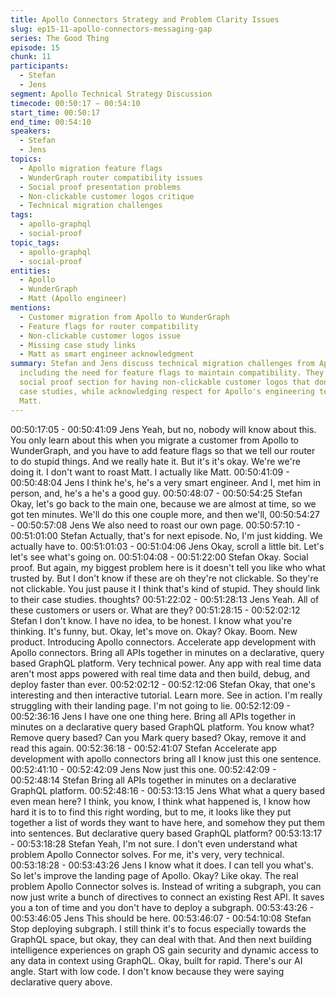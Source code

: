 ```yaml
---
title: Apollo Connectors Strategy and Problem Clarity Issues
slug: ep15-11-apollo-connectors-messaging-gap
series: The Good Thing
episode: 15
chunk: 11
participants:
  - Stefan
  - Jens
segment: Apollo Technical Strategy Discussion
timecode: 00:50:17 – 00:54:10
start_time: 00:50:17
end_time: 00:54:10
speakers:
  - Stefan
  - Jens
topics:
  - Apollo migration feature flags
  - WunderGraph router compatibility issues
  - Social proof presentation problems
  - Non-clickable customer logos critique
  - Technical migration challenges
tags:
  - apollo-graphql
  - social-proof
topic_tags:
  - apollo-graphql
  - social-proof
entities:
  - Apollo
  - WunderGraph
  - Matt (Apollo engineer)
mentions:
  - Customer migration from Apollo to WunderGraph
  - Feature flags for router compatibility
  - Non-clickable customer logos issue
  - Missing case study links
  - Matt as smart engineer acknowledgment
summary: Stefan and Jens discuss technical migration challenges from Apollo to WunderGraph,
  including the need for feature flags to maintain compatibility. They critique Apollo's
  social proof section for having non-clickable customer logos that don't link to
  case studies, while acknowledging respect for Apollo's engineering team, particularly
  Matt.
---
```


00:50:17:05 - 00:50:41:09
Jens
Yeah, but no, nobody will know about this. You only learn about this when you migrate a
customer from Apollo to WunderGraph, and you have to add feature flags so that we tell our
router to do stupid things. And we really hate it. But it's it's okay. We're we're doing it. I don't
want to roast Matt. I actually like Matt.
00:50:41:09 - 00:50:48:04
Jens
I think he's, he's a very smart engineer. And I, met him in person, and, he's a he's a good guy.
00:50:48:07 - 00:50:54:25
Stefan
Okay, let's go back to the main one, because we are almost at time, so we got ten minutes.
We'll do this one couple more, and then we'll,
00:50:54:27 - 00:50:57:08
Jens
We also need to roast our own page.
00:50:57:10 - 00:51:01:00
Stefan
Actually, that's for next episode. No, I'm just kidding. We actually have to.
00:51:01:03 - 00:51:04:06
Jens
Okay, scroll a little bit. Let's let's see what's going on.
00:51:04:08 - 00:51:22:00
Stefan
Okay. Social proof. But again, my biggest problem here is it doesn't tell you like who what
trusted by. But I don't know if these are oh they're not clickable. So they're not clickable. You just
pause it I think that's kind of stupid. They should link to their case studies. thoughts?
00:51:22:02 - 00:51:28:13
Jens
Yeah. All of these customers or users or. What are they?
00:51:28:15 - 00:52:02:12
Stefan
I don't know. I have no idea, to be honest. I know what you're thinking. It's funny, but. Okay, let's
move on. Okay? Okay. Boom. New product. Introducing Apollo connectors. Accelerate app
development with Apollo connectors. Bring all APIs together in minutes on a declarative, query
based GraphQL platform. Very technical power. Any app with real time data aren't most apps
powered with real time data and then build, debug, and deploy faster than ever.
00:52:02:12 - 00:52:12:06
Stefan
Okay, that one's interesting and then interactive tutorial. Learn more. See in action. I'm really
struggling with their landing page. I'm not going to lie.
00:52:12:09 - 00:52:36:16
Jens
I have one one thing here. Bring all APIs together in minutes on a declarative query based
GraphQL platform. You know what? Remove query based? Can you Mark query based? Okay,
remove it and read this again.
00:52:36:18 - 00:52:41:07
Stefan
Accelerate app development with apollo connectors bring all I know just this one sentence.
00:52:41:10 - 00:52:42:09
Jens
Now just this one.
00:52:42:09 - 00:52:48:14
Stefan
Bring all APIs together in minutes on a declarative GraphQL platform.
00:52:48:16 - 00:53:13:15
Jens
What what a query based even mean here? I think, you know, I think what happened is, I know
how hard it is to to find this right wording, but to me, it looks like they put together a list of words
they want to have here, and somehow they put them into sentences. But declarative query
based GraphQL platform?
00:53:13:17 - 00:53:18:28
Stefan
Yeah, I'm not sure. I don't even understand what problem Apollo Connector solves. For me, it's
very, very technical.
00:53:18:28 - 00:53:43:26
Jens
I know what it does. I can tell you what's. So let's improve the landing page of Apollo. Okay?
Like okay. The real problem Apollo Connector solves is. Instead of writing a subgraph, you can
now just write a bunch of directives to connect an existing Rest API. It saves you a ton of time
and you don't have to deploy a subgraph.
00:53:43:26 - 00:53:46:05
Jens
This should be here.
00:53:46:07 - 00:54:10:08
Stefan
Stop deploying subgraph. I still think it's to focus especially towards the GraphQL space, but
okay, they can deal with that. And then next building intelligence experiences on graph OS gain
security and dynamic access to any data in context using GraphQL. Okay, built for rapid.
There's our AI angle. Start with low code. I don't know because they were saying declarative
query above.
